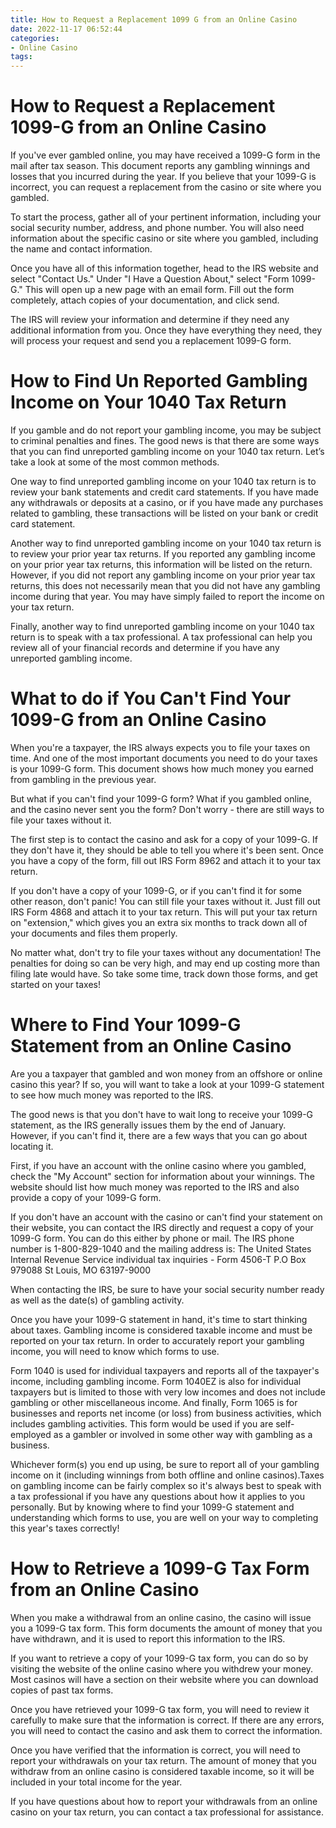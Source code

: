 ```yaml
---
title: How to Request a Replacement 1099 G from an Online Casino 
date: 2022-11-17 06:52:44
categories:
- Online Casino
tags:
---
```



#  How to Request a Replacement 1099-G from an Online Casino 

If you've ever gambled online, you may have received a 1099-G form in the mail after tax season. This document reports any gambling winnings and losses that you incurred during the year. If you believe that your 1099-G is incorrect, you can request a replacement from the casino or site where you gambled.

To start the process, gather all of your pertinent information, including your social security number, address, and phone number. You will also need information about the specific casino or site where you gambled, including the name and contact information.

Once you have all of this information together, head to the IRS website and select "Contact Us." Under "I Have a Question About," select "Form 1099-G." This will open up a new page with an email form. Fill out the form completely, attach copies of your documentation, and click send.

The IRS will review your information and determine if they need any additional information from you. Once they have everything they need, they will process your request and send you a replacement 1099-G form.

#  How to Find Un Reported Gambling Income on Your 1040 Tax Return 

If you gamble and do not report your gambling income, you may be subject to criminal penalties and fines. The good news is that there are some ways that you can find unreported gambling income on your 1040 tax return. Let’s take a look at some of the most common methods.

One way to find unreported gambling income on your 1040 tax return is to review your bank statements and credit card statements. If you have made any withdrawals or deposits at a casino, or if you have made any purchases related to gambling, these transactions will be listed on your bank or credit card statement.

Another way to find unreported gambling income on your 1040 tax return is to review your prior year tax returns. If you reported any gambling income on your prior year tax returns, this information will be listed on the return. However, if you did not report any gambling income on your prior year tax returns, this does not necessarily mean that you did not have any gambling income during that year. You may have simply failed to report the income on your tax return.

Finally, another way to find unreported gambling income on your 1040 tax return is to speak with a tax professional. A tax professional can help you review all of your financial records and determine if you have any unreported gambling income.

#  What to do if You Can't Find Your 1099-G from an Online Casino 

When you're a taxpayer, the IRS always expects you to file your taxes on time. And one of the most important documents you need to do your taxes is your 1099-G form. This document shows how much money you earned from gambling in the previous year. 

But what if you can't find your 1099-G form? What if you gambled online, and the casino never sent you the form? Don't worry - there are still ways to file your taxes without it. 

The first step is to contact the casino and ask for a copy of your 1099-G. If they don't have it, they should be able to tell you where it's been sent. Once you have a copy of the form, fill out IRS Form 8962 and attach it to your tax return. 

If you don't have a copy of your 1099-G, or if you can't find it for some other reason, don't panic! You can still file your taxes without it. Just fill out IRS Form 4868 and attach it to your tax return. This will put your tax return on "extension," which gives you an extra six months to track down all of your documents and files them properly. 

No matter what, don't try to file your taxes without any documentation! The penalties for doing so can be very high, and may end up costing more than filing late would have. So take some time, track down those forms, and get started on your taxes!

#  Where to Find Your 1099-G Statement from an Online Casino 

Are you a taxpayer that gambled and won money from an offshore or online casino this year? If so, you will want to take a look at your 1099-G statement to see how much money was reported to the IRS. 

The good news is that you don't have to wait long to receive your 1099-G statement, as the IRS generally issues them by the end of January. However, if you can't find it, there are a few ways that you can go about locating it. 

First, if you have an account with the online casino where you gambled, check the "My Account" section for information about your winnings. The website should list how much money was reported to the IRS and also provide a copy of your 1099-G form. 

If you don't have an account with the casino or can't find your statement on their website, you can contact the IRS directly and request a copy of your 1099-G form. You can do this either by phone or mail. The IRS phone number is 1-800-829-1040 and the mailing address is: 
The United States Internal Revenue Service
individual tax inquiries - Form 4506-T
P.O Box 979088
St Louis, MO 63197-9000 

When contacting the IRS, be sure to have your social security number ready as well as the date(s) of gambling activity. 

Once you have your 1099-G statement in hand, it's time to start thinking about taxes. Gambling income is considered taxable income and must be reported on your tax return. In order to accurately report your gambling income, you will need to know which forms to use. 

Form 1040 is used for individual taxpayers and reports all of the taxpayer's income, including gambling income. Form 1040EZ is also for individual taxpayers but is limited to those with very low incomes and does not include gambling or other miscellaneous income. 
And finally, Form 1065 is for businesses and reports net income (or loss) from business activities, which includes gambling activities. This form would be used if you are self-employed as a gambler or involved in some other way with gambling as a business. 

 Whichever form(s) you end up using, be sure to report all of your gambling income on it (including winnings from both offline and online casinos).Taxes on gambling income can be fairly complex so it's always best to speak with a tax professional if you have any questions about how it applies to you personally. But by knowing where to find your 1099-G statement and understanding which forms to use, you are well on your way to completing this year's taxes correctly!

#  How to Retrieve a 1099-G Tax Form from an Online Casino

When you make a withdrawal from an online casino, the casino will issue you a 1099-G tax form. This form documents the amount of money that you have withdrawn, and it is used to report this information to the IRS.

If you want to retrieve a copy of your 1099-G tax form, you can do so by visiting the website of the online casino where you withdrew your money. Most casinos will have a section on their website where you can download copies of past tax forms.

Once you have retrieved your 1099-G tax form, you will need to review it carefully to make sure that the information is correct. If there are any errors, you will need to contact the casino and ask them to correct the information.

Once you have verified that the information is correct, you will need to report your withdrawals on your tax return. The amount of money that you withdraw from an online casino is considered taxable income, so it will be included in your total income for the year.

If you have questions about how to report your withdrawals from an online casino on your tax return, you can contact a tax professional for assistance.